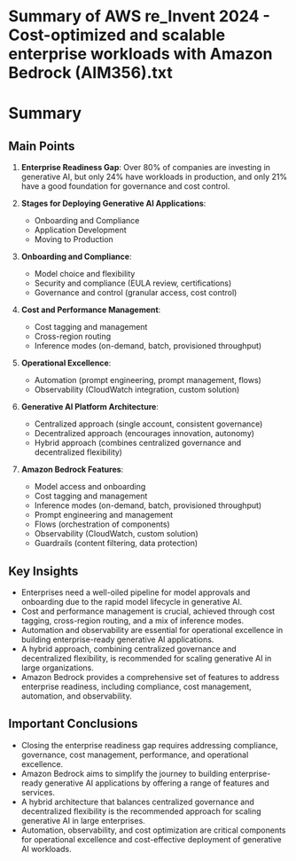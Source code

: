 # Summary of AWS re_Invent 2024 - Cost-optimized and scalable enterprise workloads with Amazon Bedrock (AIM356).txt

# Summary

## Main Points

1. **Enterprise Readiness Gap**: Over 80% of companies are investing in generative AI, but only 24% have workloads in production, and only 21% have a good foundation for governance and cost control.

2. **Stages for Deploying Generative AI Applications**:
   - Onboarding and Compliance
   - Application Development
   - Moving to Production

3. **Onboarding and Compliance**:
   - Model choice and flexibility
   - Security and compliance (EULA review, certifications)
   - Governance and control (granular access, cost control)

4. **Cost and Performance Management**:
   - Cost tagging and management
   - Cross-region routing
   - Inference modes (on-demand, batch, provisioned throughput)

5. **Operational Excellence**:
   - Automation (prompt engineering, prompt management, flows)
   - Observability (CloudWatch integration, custom solution)

6. **Generative AI Platform Architecture**:
   - Centralized approach (single account, consistent governance)
   - Decentralized approach (encourages innovation, autonomy)
   - Hybrid approach (combines centralized governance and decentralized flexibility)

7. **Amazon Bedrock Features**:
   - Model access and onboarding
   - Cost tagging and management
   - Inference modes (on-demand, batch, provisioned throughput)
   - Prompt engineering and management
   - Flows (orchestration of components)
   - Observability (CloudWatch, custom solution)
   - Guardrails (content filtering, data protection)

## Key Insights

- Enterprises need a well-oiled pipeline for model approvals and onboarding due to the rapid model lifecycle in generative AI.
- Cost and performance management is crucial, achieved through cost tagging, cross-region routing, and a mix of inference modes.
- Automation and observability are essential for operational excellence in building enterprise-ready generative AI applications.
- A hybrid approach, combining centralized governance and decentralized flexibility, is recommended for scaling generative AI in large organizations.
- Amazon Bedrock provides a comprehensive set of features to address enterprise readiness, including compliance, cost management, automation, and observability.

## Important Conclusions

- Closing the enterprise readiness gap requires addressing compliance, governance, cost management, performance, and operational excellence.
- Amazon Bedrock aims to simplify the journey to building enterprise-ready generative AI applications by offering a range of features and services.
- A hybrid architecture that balances centralized governance and decentralized flexibility is the recommended approach for scaling generative AI in large enterprises.
- Automation, observability, and cost optimization are critical components for operational excellence and cost-effective deployment of generative AI workloads.